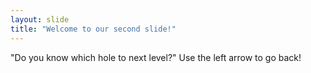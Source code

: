 ```yaml
---
layout: slide
title: "Welcome to our second slide!"
---
```

"Do you know which hole to next level?"
Use the left arrow to go back!
